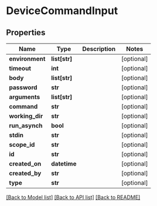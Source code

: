 # DeviceCommandInput

## Properties
Name | Type | Description | Notes
------------ | ------------- | ------------- | -------------
**environment** | **list[str]** |  | [optional] 
**timeout** | **int** |  | [optional] 
**body** | **list[str]** |  | [optional] 
**password** | **str** |  | [optional] 
**arguments** | **list[str]** |  | [optional] 
**command** | **str** |  | [optional] 
**working_dir** | **str** |  | [optional] 
**run_asynch** | **bool** |  | [optional] 
**stdin** | **str** |  | [optional] 
**scope_id** | **str** |  | [optional] 
**id** | **str** |  | [optional] 
**created_on** | **datetime** |  | [optional] 
**created_by** | **str** |  | [optional] 
**type** | **str** |  | [optional] 

[[Back to Model list]](../README.md#documentation-for-models) [[Back to API list]](../README.md#documentation-for-api-endpoints) [[Back to README]](../README.md)


